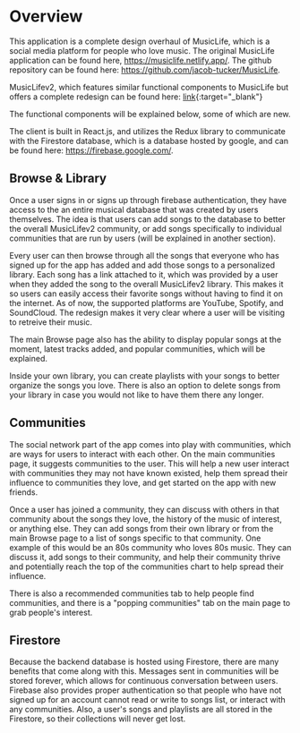 # Overview

This application is a complete design overhaul of MusicLife, which is a social media platform for people who love music. The original MusicLife application can be found here, https://musiclife.netlify.app/. The github repository can be found here: https://github.com/jacob-tucker/MusicLife.

MusicLifev2, which features similar functional components to MusicLife but offers a complete redesign can be found here: [link](https://musiclifev2.netlify.app/){:target="_blank"}

The functional components will be explained below, some of which are new.

The client is built in React.js, and utilizes the Redux library to communicate with the Firestore database, which is a database hosted by google, and can be found here: https://firebase.google.com/. 

## Browse & Library

Once a user signs in or signs up through firebase authentication, they have access to the an entire musical database that was created by users themselves. The idea is that users can add songs to the database to better the overall MusicLifev2 community, or add songs specifically to individual communities that are run by users (will be explained in another section). 

Every user can then browse through all the songs that everyone who has signed up for the app has added and add those songs to a personalized library. Each song has a link attached to it, which was provided by a user when they added the song to the overall MusicLifev2 library. This makes it so users can easily access their favorite songs without having to find it on the internet. As of now, the supported platforms are YouTube, Spotify, and SoundCloud. The redesign makes it very clear where a user will be visiting to retreive their music.

The main Browse page also has the ability to display popular songs at the moment, latest tracks added, and popular communities, which will be explained.

Inside your own library, you can create playlists with your songs to better organize the songs you love. There is also an option to delete songs from your library in case you would not like to have them there any longer.

## Communities
The social network part of the app comes into play with communities, which are ways for users to interact with each other. On the main communities page, it suggests communities to the user. This will help a new user interact with communities they may not have known existed, help them spread their influence to communities they love, and get started on the app with new friends.

Once a user has joined a community, they can discuss with others in that community about the songs they love, the history of the music of interest, or anything else. They can add songs from their own library or from the main Browse page to a list of songs specific to that community. One example of this would be an 80s community who loves 80s music. They can discuss it, add songs to their community, and help their community thrive and potentially reach the top of the communities chart to help spread their influence.

There is also a recommended communities tab to help people find communities, and there is a "popping communities" tab on the main page to grab people's interest.

## Firestore
Because the backend database is hosted using Firestore, there are many benefits that come along with this. Messages sent in communities will be stored forever, which allows for continuous conversation between users. Firebase also provides proper authentication so that people who have not signed up for an account cannot read or write to songs list, or interact with any communities. Also, a user's songs and playlists are all stored in the Firestore, so their collections will never get lost.
